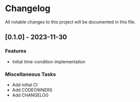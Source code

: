 # Changelog

All notable changes to this project will be documented in this file.

## [0.1.0] - 2023-11-30

### Features

- Initial time-condition implementation

### Miscellaneous Tasks

- Add initial CI
- Add CODEOWNERS
- Add CHANGELOG

<!-- generated by git-cliff -->
